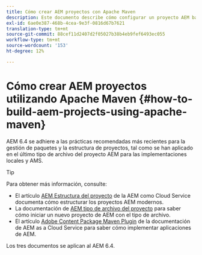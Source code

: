 ```yaml
---
title: Cómo crear AEM proyectos con Apache Maven
description: Este documento describe cómo configurar un proyecto AEM basado en Apache Maven
exl-id: 6ae0e387-468b-4cea-9e3f-0816d67b7621
translation-type: tm+mt
source-git-commit: 88cef11d2407d2f05027b38b4eb9fef6493ec055
workflow-type: tm+mt
source-wordcount: '153'
ht-degree: 12%

---
```


# Cómo crear AEM proyectos utilizando Apache Maven {#how-to-build-aem-projects-using-apache-maven}

AEM 6.4 se adhiere a las prácticas recomendadas más recientes para la gestión de paquetes y la estructura de proyectos, tal como se han aplicado en el último tipo de archivo del proyecto AEM para las implementaciones locales y AMS.

>[!TIP]
>
>Para obtener más información, consulte:
>
>* El artículo [AEM Estructura del proyecto](https://docs.adobe.com/content/help/es-ES/experience-manager-cloud-service/implementing/developing/aem-project-content-package-structure.html) de la AEM como Cloud Service documenta cómo estructurar los proyectos AEM modernos.
>* La documentación de [AEM tipo de archivo del proyecto](https://docs.adobe.com/content/help/es-ES/experience-manager-core-components/using/developing/archetype/overview.html) para saber cómo iniciar un nuevo proyecto de AEM con el tipo de archivo.
>* El artículo [Adobe Content Package Maven Plugin](https://experienceleague.adobe.com/docs/experience-manager-cloud-service/implementing/developer-tools/maven-plugin.html?lang=en#developer-tools) de la documentación de AEM as a Cloud Service para saber cómo implementar aplicaciones de AEM.

>
>
Los tres documentos se aplican al AEM 6.4.
